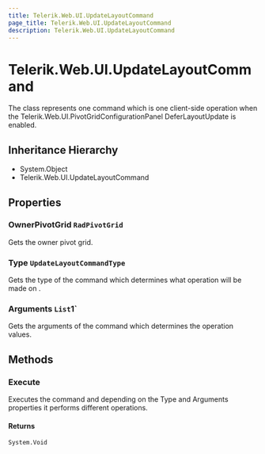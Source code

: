 ```yaml
---
title: Telerik.Web.UI.UpdateLayoutCommand
page_title: Telerik.Web.UI.UpdateLayoutCommand
description: Telerik.Web.UI.UpdateLayoutCommand
---
```


# Telerik.Web.UI.UpdateLayoutCommand

The class represents one command which is one client-side
            operation when the Telerik.Web.UI.PivotGridConfigurationPanel DeferLayoutUpdate is enabled.

## Inheritance Hierarchy

* System.Object
* Telerik.Web.UI.UpdateLayoutCommand

## Properties

###  OwnerPivotGrid `RadPivotGrid`

Gets the owner pivot grid.

###  Type `UpdateLayoutCommandType`

Gets the type of the command which determines
            what operation will be made on 
            .

###  Arguments `List`1`

Gets the arguments of the command which determines
            the operation values.

## Methods

###  Execute

Executes the command and depending on the Type
            and Arguments properties it performs different operations.

#### Returns

`System.Void` 

